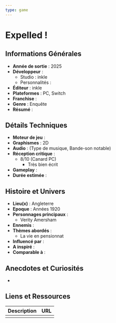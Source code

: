 ```yaml
---
type: game
---
```


# Expelled !

## Informations Générales

- **Année de sortie** : 2025
- **Développeur** : 
	- Studio : inkle
	- Personnalités : 
- **Éditeur** : inkle
- **Plateformes** : PC, Switch
- **Franchise** : 
- **Genre** : Enquête
- **Résumé** : 

## Détails Techniques
- **Moteur de jeu** : 
- **Graphismes** : 2D
- **Audio** : (Type de musique, Bande-son notable)
- **Réception critique** : 
	- 8/10 (Canard PC)
		- Très bien écrit
- **Gameplay** : 
- **Durée estimée** : 

## Histoire et Univers
- **Lieu(x)** : Angleterre
- **Epoque** : Années 1920
- **Personnages principaux** : 
	- Verity Amersham
- **Ennemis** :
- **Thèmes abordés** : 
	- La vie en pensionnat
- **Influencé par** :
- **A inspiré** : 
- **Comparable à** :
## Anecdotes et Curiosités
- 
## Liens et Ressources

| Description | URL |
| ----------- | --- |
|             |     |
